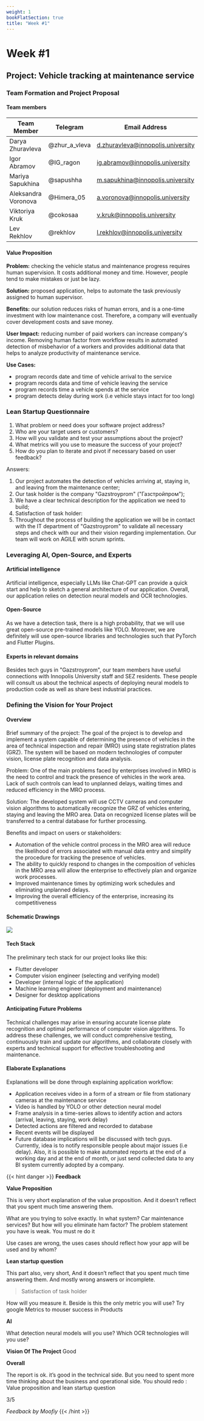 ```yaml
---
weight: 1
bookFlatSection: true
title: "Week #1"
---
```


# Week #1
## Project: Vehicle tracking at maintenance service

### Team Formation and Project Proposal

#### Team members
| Team Member         | Telegram      | Email Address                     |
|---------------------|---------------|-----------------------------------|
| Darya Zhuravleva    | @zhur_a_vleva | d.zhuravleva@innopolis.university |
| Igor Abramov        | @IG_ragon     | ig.abramov@innopolis.university   |
| Mariya Sapukhina    | @sapushha     | m.sapukhina@innopolis.university  |
| Aleksandra Voronova | @Himera_05    | a.voronova@innopolis.university   |
| Viktoriya Kruk      | @cokosaa      | v.kruk@innopolis.university       |
| Lev Rekhlov         | @rekhlov      | l.rekhlov@innopolis.university    |

#### Value Proposition
**Problem:** checking the vehicle status and maintenance progress requires human supervision. It costs additional money and time. However, people tend to make mistakes or just be lazy.

**Solution:** proposed application, helps to automate the task previously assigned to human supervisor.

**Benefits:** our solution reduces risks of human errors, and is a one-time investment with low maintenance cost. Therefore, a company will eventually cover development costs and save money.

**User Impact:** reducing number of paid workers can increase company's income. Removing human factor from workflow results in automated detection of misbehavior of a workers and provides additional data that helps to analyze productivity of maintenance service.

**Use Cases:**
* program records date and time of vehicle arrival to the service
* program records data and time of vehicle leaving the service
* program records time a vehicle spends at the service
* program detects delay during work (i.e vehicle stays intact for too long)


### Lean Startup Questionnaire
1. What problem or need does your software project address?
2. Who are your target users or customers?
3. How will you validate and test your assumptions about the project?
4. What metrics will you use to measure the success of your project?
5. How do you plan to iterate and pivot if necessary based on user feedback?

Answers:
1. Our project automates the detection of vehicles arriving at, staying in, and leaving from the maintenance center;
2.  Our task holder is the company "Gazstroyprom" ("Газстройпром");
3.  We have a clear technical description for the application we need to build;
4.  Satisfaction of task holder:
5.  Throughout the process of building the application we will be in contact with the IT department of "Gazstroyprom" to validate all necessary steps and check with our and their vision regarding implementation. Our team will work on AGILE with scrum sprints.

### Leveraging AI, Open-Source, and Experts

#### Artificial intelligence
Artificial intelligence, especially LLMs like Chat-GPT can provide a quick start and help to sketch a general architecture of our application. Overall, our application relies on detection neural models and OCR technologies.

#### Open-Source
As we have a detection task, there is a high probability, that we will use great open-source pre-trained models like YOLO. Moreover, we are definitely will use open-source libraries and technologies such that PyTorch and Flutter Plugins.

#### Experts in relevant domains
Besides tech guys in "Gazstroyprom", our team members have useful connections with Innopolis University staff and SEZ residents. These people will consult us about the technical aspects of deploying neural models to production code as well as share best industrial practices.

### Defining the Vision for Your Project

#### Overview
Brief summary of the project:
The goal of the project is to develop and implement a system capable of determining the presence of vehicles in the area of technical inspection and repair (MRO) using state registration plates (GRZ). The system will be based on modern technologies of computer vision, license plate recognition and data analysis.

Problem:
One of the main problems faced by enterprises involved in MRO is the need to control and track the presence of vehicles in the work area. Lack of such controls can lead to unplanned delays, waiting times and reduced efficiency in the MRO process.

Solution:
The developed system will use CCTV cameras and computer vision algorithms to automatically recognize the GRZ of vehicles entering, staying and leaving the MRO area. Data on recognized license plates will be transferred to a central database for further processing.

Benefits and impact on users or stakeholders:

* Automation of the vehicle control process in the MRO area will reduce the likelihood of errors associated with manual data entry and simplify the procedure for tracking the presence of vehicles.
* The ability to quickly respond to changes in the composition of vehicles in the MRO area will allow the enterprise to effectively plan and organize work processes.
* Improved maintenance times by optimizing work schedules and eliminating unplanned delays.
* Improving the overall efficiency of the enterprise, increasing its competitiveness

#### Schematic Drawings

![](/WeWantMoney/Use-case_Cap.drawio.png)

#### Tech Stack
The preliminary tech stack for our project looks like this:
* Flutter developer
* Computer vision engineer (selecting and verifying model)
* Developer (internal logic of the application)
* Machine learning engineer (deployment and maintenance)
* Designer for desktop applications

#### Anticipating Future Problems
Technical challenges may arise in ensuring accurate license plate recognition and optimal performance of computer vision algorithms.
To address these challenges, we will conduct comprehensive testing, continuously train and update our algorithms, and collaborate closely with experts and technical support for effective troubleshooting and maintenance.

#### Elaborate Explanations
Explanations will be done through explaining application workflow:
* Application receives video in a form of a stream or file from stationary cameras at the maintenance service
* Video is handled by YOLO or other detection neural model
* Frame analysis in a time-series allows to identify action and actors (arrival, leaving, staying, work delay)
* Detected actions are filtered and recorded to database
* Recent events will be displayed
* Future database implications will be discussed with tech guys. Currently, idea is to notify responsible people about major issues (i.e delay). Also, it is possible to make automated reports at the end of a working day and at the end of month, or just send collected data to any BI system currently adopted by a company.

{{< hint danger >}}
**Feedback**  


**Value Proposition**

This is very short explanation of the value proposition. And it doesn’t reflect that you spent much time answering them.

What are you trying to solve exactly. In what system? Car maintenance  services? But how will you eliminate ham factor? The problem statement you have is weak. You must re do it

Use cases are wrong, the uses cases should reflect how your app will be used and by whom?

**Lean startup question**

This part also, very short, And it doesn’t reflect that you spent much time answering them.
And mostly wrong answers or incomplete. 

>Satisfaction of task holder 

How will you measure it. Beside is this the only metric you will use? Try google Metrics to mouser success in Products 

**AI** 

What detection neural models will you use? 
Which OCR technologies will you use?

**Vision Of The Project**
Good

**Overall**

The report is ok. it’s good in the technical side. But you need to spent more time thinking about the business and operational side. 
You should redo : Value proposition and lean startup question 

3/5


_Feedback by Moofiy_
{{< /hint >}}

